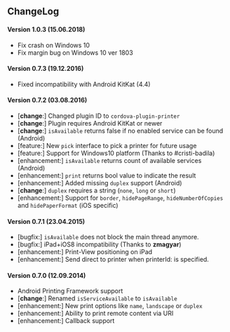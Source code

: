 ## ChangeLog
#### Version 1.0.3 (15.06.2018)
- Fix crash on Windows 10
- Fix margin bug on Windows 10 ver 1803

#### Version 0.7.3 (19.12.2016)
- Fixed incompatibility with Android KitKat (4.4)

#### Version 0.7.2 (03.08.2016)
- [__change__:] Changed plugin ID to `cordova-plugin-printer`
- [__change__:] Plugin requires Android KitKat or newer
- [__change__:] `isAvailable` returns false if no enabled service can be found (Android)
- [feature:] New `pick` interface to pick a printer for future usage
- [feature:] Support for Windows10 platform (Thanks to #cristi-badila)
- [enhancement:] `isAvailable` returns count of available services (Android)
- [enhancement:] `print` returns bool value to indicate the result
- [enhancement:] Added missing `duplex` support (Android)
- [__change__:] `duplex` requires a string (`none`, `long` or `short`)
- [enhancement:] Support for `border`, `hidePageRange`, `hideNumberOfCopies` and `hidePaperFormat` (iOS specific)

#### Version 0.7.1 (23.04.2015)
- [bugfix:] `isAvailable` does not block the main thread anymore.
- [bugfix:] iPad+iOS8 incompatibility (Thanks to __zmagyar__)
- [enhancement:] Print-View positioning on iPad
- [enhancement:] Send direct to printer when printerId: is specified.

#### Version 0.7.0 (12.09.2014)
- Android Printing Framework support
- [__change__:] Renamed `isServiceAvailable` to `isAvailable`
- [enhancement:] New print options like `name`, `landscape` or `duplex`
- [enhancement:] Ability to print remote content via URI
- [enhancement:] Callback support